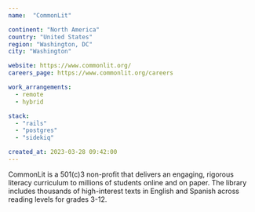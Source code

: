 ```yaml
---
name:  "CommonLit"

continent: "North America"
country: "United States"
region: "Washington, DC"
city: "Washington"

website: https://www.commonlit.org/
careers_page: https://www.commonlit.org/careers

work_arrangements:
  - remote
  - hybrid

stack:
  - "rails"
  - "postgres"
  - "sidekiq"

created_at: 2023-03-28 09:42:00
---
```


CommonLit is a 501(c)3 non-profit that delivers an engaging, rigorous literacy
curriculum to millions of students online and on paper. The library includes
thousands of high-interest texts in English and Spanish across reading levels
for grades 3-12.
